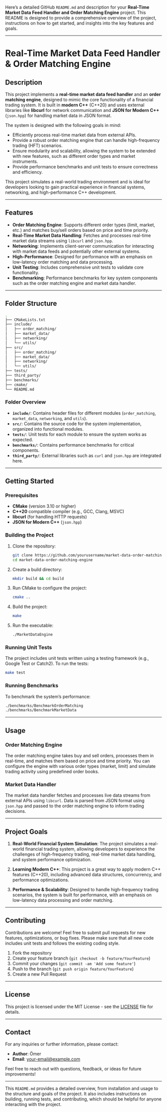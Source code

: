 Here’s a detailed GitHub `README.md` and description for your **Real-Time Market Data Feed Handler and Order Matching Engine** project. This README is designed to provide a comprehensive overview of the project, instructions on how to get started, and insights into the key features and goals.

---

# Real-Time Market Data Feed Handler & Order Matching Engine

## Description

This project implements a **real-time market data feed handler** and an **order matching engine**, designed to mimic the core functionality of a financial trading system. It is built in **modern C++** (C++20) and uses external libraries like **libcurl** for network communication and **JSON for Modern C++** (`json.hpp`) for handling market data in JSON format.

The system is designed with the following goals in mind:
- Efficiently process real-time market data from external APIs.
- Provide a robust order matching engine that can handle high-frequency trading (HFT) scenarios.
- Ensure modularity and scalability, allowing the system to be extended with new features, such as different order types and market instruments.
- Provide performance benchmarks and unit tests to ensure correctness and efficiency.

This project simulates a real-world trading environment and is ideal for developers looking to gain practical experience in financial systems, networking, and high-performance C++ development.

---

## Features

- **Order Matching Engine**: Supports different order types (limit, market, etc.) and matches buy/sell orders based on price and time priority.
- **Real-Time Market Data Handling**: Fetches and processes real-time market data streams using `libcurl` and `json.hpp`.
- **Networking**: Implements client-server communication for interacting with market data feeds and potentially other external systems.
- **High-Performance**: Designed for performance with an emphasis on low-latency order matching and data processing.
- **Unit Testing**: Includes comprehensive unit tests to validate core functionality.
- **Benchmarking**: Performance benchmarks for key system components such as the order matching engine and market data handler.

---

## Folder Structure

```bash
.
├── CMakeLists.txt
├── include/
│   ├── order_matching/
│   ├── market_data/
│   ├── networking/
│   └── utils/
├── src/
│   ├── order_matching/
│   ├── market_data/
│   ├── networking/
│   └── utils/
├── tests/
├── third_party/
├── benchmarks/
├── cmake/
└── README.md
```

### Folder Overview

- **`include/`**: Contains header files for different modules (`order_matching`, `market_data`, `networking`, and `utils`).
- **`src/`**: Contains the source code for the system implementation, organized into functional modules.
- **`tests/`**: Unit tests for each module to ensure the system works as expected.
- **`benchmarks/`**: Contains performance benchmarks for critical components.
- **`third_party/`**: External libraries such as `curl` and `json.hpp` are integrated here.

---

## Getting Started

### Prerequisites

- **CMake** (version 3.10 or higher)
- **C++20** compatible compiler (e.g., GCC, Clang, MSVC)
- **libcurl** (for handling HTTP requests)
- **JSON for Modern C++** (`json.hpp`)

### Building the Project

1. Clone the repository:

   ```bash
   git clone https://github.com/yourusername/market-data-order-matching-engine.git
   cd market-data-order-matching-engine
   ```

2. Create a build directory:

   ```bash
   mkdir build && cd build
   ```

3. Run CMake to configure the project:

   ```bash
   cmake ..
   ```

4. Build the project:

   ```bash
   make
   ```

5. Run the executable:

   ```bash
   ./MarketDataEngine
   ```

### Running Unit Tests

The project includes unit tests written using a testing framework (e.g., Google Test or Catch2). To run the tests:

```bash
make test
```

### Running Benchmarks

To benchmark the system’s performance:

```bash
./benchmarks/BenchmarkOrderMatching
./benchmarks/BenchmarkMarketData
```

---

## Usage

### Order Matching Engine

The order matching engine takes buy and sell orders, processes them in real-time, and matches them based on price and time priority. You can configure the engine with various order types (market, limit) and simulate trading activity using predefined order books.

### Market Data Handler

The market data handler fetches and processes live data streams from external APIs using `libcurl`. Data is parsed from JSON format using `json.hpp` and passed to the order matching engine to inform trading decisions.

---

## Project Goals

1. **Real-World Financial System Simulation**: The project simulates a real-world financial trading system, allowing developers to experience the challenges of high-frequency trading, real-time market data handling, and system performance optimization.
   
2. **Learning Modern C++**: This project is a great way to apply modern C++ features (C++20), including advanced data structures, concurrency, and performance optimizations.

3. **Performance & Scalability**: Designed to handle high-frequency trading scenarios, the system is built for performance, with an emphasis on low-latency data processing and order matching.

---

## Contributing

Contributions are welcome! Feel free to submit pull requests for new features, optimizations, or bug fixes. Please make sure that all new code includes unit tests and follows the existing coding style.

1. Fork the repository
2. Create your feature branch (`git checkout -b feature/YourFeature`)
3. Commit your changes (`git commit -am 'Add some feature'`)
4. Push to the branch (`git push origin feature/YourFeature`)
5. Create a new Pull Request

---

## License

This project is licensed under the MIT License - see the [LICENSE](LICENSE) file for details.

---

## Contact

For any inquiries or further information, please contact:

- **Author**: Ömer
- **Email**: your-email@example.com

Feel free to reach out with questions, feedback, or ideas for future improvements!

---

This `README.md` provides a detailed overview, from installation and usage to the structure and goals of the project. It also includes instructions on building, running tests, and contributing, which should be helpful for anyone interacting with the project.